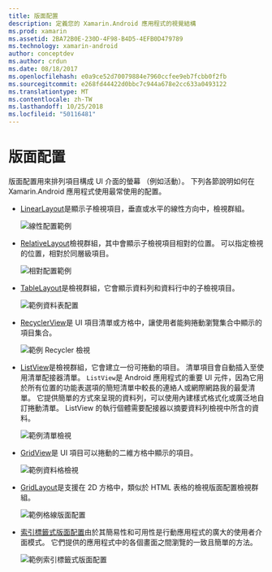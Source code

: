 ```yaml
---
title: 版面配置
description: 定義您的 Xamarin.Android 應用程式的視覺結構
ms.prod: xamarin
ms.assetid: 2BA72B0E-230D-4F98-B4D5-4EFB0D479789
ms.technology: xamarin-android
author: conceptdev
ms.author: crdun
ms.date: 08/18/2017
ms.openlocfilehash: e0a9ce52d70079884e7960ccfee9eb7fcbb0f2fb
ms.sourcegitcommit: e268fd44422d0bbc7c944a678e2cc633a0493122
ms.translationtype: MT
ms.contentlocale: zh-TW
ms.lasthandoff: 10/25/2018
ms.locfileid: "50116481"
---
```

# <a name="layouts"></a>版面配置

版面配置用來排列項目構成 UI 介面的螢幕 （例如活動）。 下列各節說明如何在 Xamarin.Android 應用程式使用最常使用的配置。

-   [LinearLayout](~/android/user-interface/layouts/linear-layout.md)是顯示子檢視項目，垂直或水平的線性方向中，檢視群組。

    ![線性配置範例](images/linear-layout.png)

-   [RelativeLayout](~/android/user-interface/layouts/relative-layout.md)檢視群組，其中會顯示子檢視項目相對的位置。 可以指定檢視的位置，相對於同層級項目。

    ![相對配置範例](images/relative-layout.png)

-   [TableLayout](~/android/user-interface/layouts/table-layout.md)是檢視群組，它會顯示資料列和資料行中的子檢視項目。

    ![範例資料表配置](images/table-layout.png)

-   [RecyclerView](~/android/user-interface/layouts/recycler-view/index.md)是 UI 項目清單或方格中，讓使用者能夠捲動瀏覽集合中顯示的項目集合。

    ![範例 Recycler 檢視](images/recycler-view.png)

-   [ListView](~/android/user-interface/layouts/list-view/index.md)是檢視群組，它會建立一份可捲動的項目。 清單項目會自動插入至使用清單配接器清單。 `ListView`是 Android 應用程式的重要 UI 元件，因為它用於所有位置的功能表選項的簡短清單中較長的連絡人或網際網路我的最愛清單。 它提供簡單的方式來呈現的資料列，可以使用內建樣式格式化或廣泛地自訂捲動清單。 ListView 的執行個體需要配接器以摘要資料列檢視中所含的資料。

    ![範例清單檢視](images/list-view.png)

-   [GridView](~/android/user-interface/layouts/grid-view.md)是 UI 項目可以捲動的二維方格中顯示的項目。

    ![範例資料格檢視](images/grid-view.png)

-   [GridLayout](~/android/user-interface/layouts/grid-layout.md)是支援在 2D 方格中，類似於 HTML 表格的檢視版面配置檢視群組。

    ![範例格線版面配置](images/grid-layout.png)

-   [索引標籤式版面配置](~/android/user-interface/layouts/tab-layout/index.md)由於其簡易性和可用性是行動應用程式的廣大的使用者介面模式。 它們提供的應用程式中的各個畫面之間瀏覽的一致且簡單的方法。

    ![範例索引標籤式版面配置](images/tabbed-layout.png)
 
